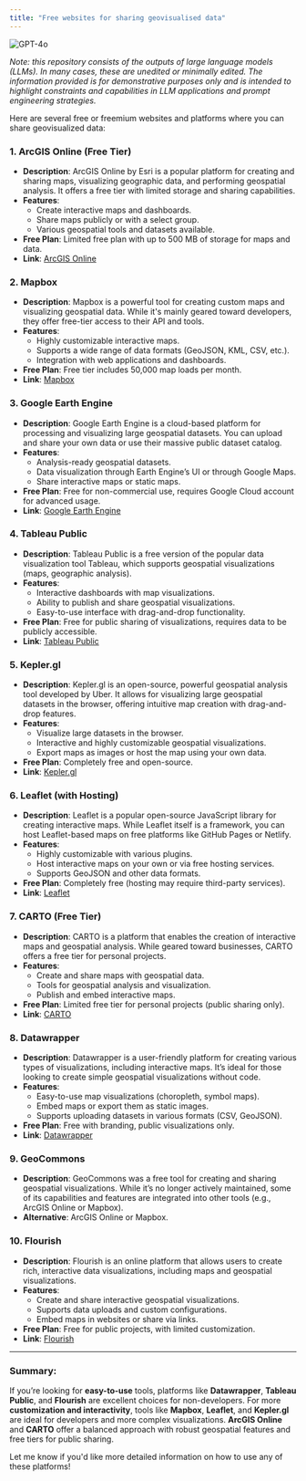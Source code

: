 ```yaml
---
title: "Free websites for sharing geovisualised data"
---
```

![GPT-4o](https://img.shields.io/badge/GPT--4o-3333FF?style=for-the-badge&logo=openai&logoColor=white)



*Note: this repository consists of the outputs of large language models (LLMs). In many cases, these are unedited or minimally edited. The information provided is for demonstrative purposes only and is intended to highlight constraints and capabilities in LLM applications and prompt engineering strategies.*


Here are several free or freemium websites and platforms where you can share geovisualized data:

### 1. **ArcGIS Online (Free Tier)**
   - **Description**: ArcGIS Online by Esri is a popular platform for creating and sharing maps, visualizing geographic data, and performing geospatial analysis. It offers a free tier with limited storage and sharing capabilities.
   - **Features**:
     - Create interactive maps and dashboards.
     - Share maps publicly or with a select group.
     - Various geospatial tools and datasets available.
   - **Free Plan**: Limited free plan with up to 500 MB of storage for maps and data.
   - **Link**: [ArcGIS Online](https://www.arcgis.com/)

### 2. **Mapbox**
   - **Description**: Mapbox is a powerful tool for creating custom maps and visualizing geospatial data. While it's mainly geared toward developers, they offer free-tier access to their API and tools.
   - **Features**:
     - Highly customizable interactive maps.
     - Supports a wide range of data formats (GeoJSON, KML, CSV, etc.).
     - Integration with web applications and dashboards.
   - **Free Plan**: Free tier includes 50,000 map loads per month.
   - **Link**: [Mapbox](https://www.mapbox.com/)

### 3. **Google Earth Engine**
   - **Description**: Google Earth Engine is a cloud-based platform for processing and visualizing large geospatial datasets. You can upload and share your own data or use their massive public dataset catalog.
   - **Features**:
     - Analysis-ready geospatial datasets.
     - Data visualization through Earth Engine’s UI or through Google Maps.
     - Share interactive maps or static maps.
   - **Free Plan**: Free for non-commercial use, requires Google Cloud account for advanced usage.
   - **Link**: [Google Earth Engine](https://earthengine.google.com/)

### 4. **Tableau Public**
   - **Description**: Tableau Public is a free version of the popular data visualization tool Tableau, which supports geospatial visualizations (maps, geographic analysis).
   - **Features**:
     - Interactive dashboards with map visualizations.
     - Ability to publish and share geospatial visualizations.
     - Easy-to-use interface with drag-and-drop functionality.
   - **Free Plan**: Free for public sharing of visualizations, requires data to be publicly accessible.
   - **Link**: [Tableau Public](https://public.tableau.com/)

### 5. **Kepler.gl**
   - **Description**: Kepler.gl is an open-source, powerful geospatial analysis tool developed by Uber. It allows for visualizing large geospatial datasets in the browser, offering intuitive map creation with drag-and-drop features.
   - **Features**:
     - Visualize large datasets in the browser.
     - Interactive and highly customizable geospatial visualizations.
     - Export maps as images or host the map using your own data.
   - **Free Plan**: Completely free and open-source.
   - **Link**: [Kepler.gl](https://kepler.gl/)

### 6. **Leaflet (with Hosting)**
   - **Description**: Leaflet is a popular open-source JavaScript library for creating interactive maps. While Leaflet itself is a framework, you can host Leaflet-based maps on free platforms like GitHub Pages or Netlify.
   - **Features**:
     - Highly customizable with various plugins.
     - Host interactive maps on your own or via free hosting services.
     - Supports GeoJSON and other data formats.
   - **Free Plan**: Completely free (hosting may require third-party services).
   - **Link**: [Leaflet](https://leafletjs.com/)

### 7. **CARTO (Free Tier)**
   - **Description**: CARTO is a platform that enables the creation of interactive maps and geospatial analysis. While geared toward businesses, CARTO offers a free tier for personal projects.
   - **Features**:
     - Create and share maps with geospatial data.
     - Tools for geospatial analysis and visualization.
     - Publish and embed interactive maps.
   - **Free Plan**: Limited free tier for personal projects (public sharing only).
   - **Link**: [CARTO](https://carto.com/)

### 8. **Datawrapper**
   - **Description**: Datawrapper is a user-friendly platform for creating various types of visualizations, including interactive maps. It’s ideal for those looking to create simple geospatial visualizations without code.
   - **Features**:
     - Easy-to-use map visualizations (choropleth, symbol maps).
     - Embed maps or export them as static images.
     - Supports uploading datasets in various formats (CSV, GeoJSON).
   - **Free Plan**: Free with branding, public visualizations only.
   - **Link**: [Datawrapper](https://www.datawrapper.de/)

### 9. **GeoCommons**
   - **Description**: GeoCommons was a free tool for creating and sharing geospatial visualizations. While it’s no longer actively maintained, some of its capabilities and features are integrated into other tools (e.g., ArcGIS Online or Mapbox).
   - **Alternative**: ArcGIS Online or Mapbox.

### 10. **Flourish**
   - **Description**: Flourish is an online platform that allows users to create rich, interactive data visualizations, including maps and geospatial visualizations.
   - **Features**:
     - Create and share interactive geospatial visualizations.
     - Supports data uploads and custom configurations.
     - Embed maps in websites or share via links.
   - **Free Plan**: Free for public projects, with limited customization.
   - **Link**: [Flourish](https://flourish.studio/)

---

### Summary:

If you’re looking for **easy-to-use** tools, platforms like **Datawrapper**, **Tableau Public**, and **Flourish** are excellent choices for non-developers. For more **customization and interactivity**, tools like **Mapbox**, **Leaflet**, and **Kepler.gl** are ideal for developers and more complex visualizations. **ArcGIS Online** and **CARTO** offer a balanced approach with robust geospatial features and free tiers for public sharing.

Let me know if you'd like more detailed information on how to use any of these platforms!